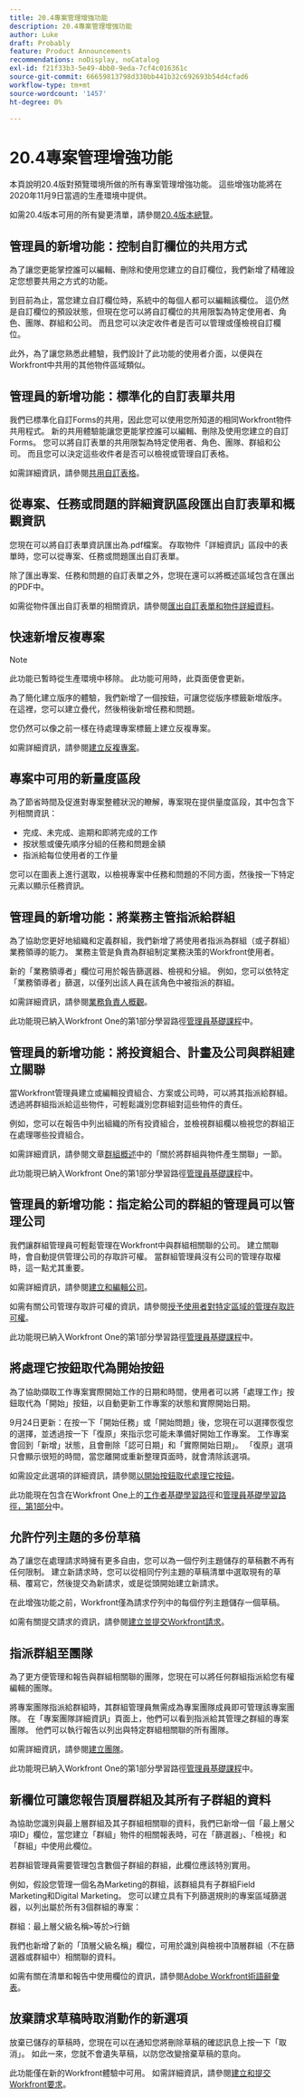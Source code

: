 ```yaml
---
title: 20.4專案管理增強功能
description: 20.4專案管理增強功能
author: Luke
draft: Probably
feature: Product Announcements
recommendations: noDisplay, noCatalog
exl-id: f21f33b3-5e49-4bb0-9eda-7cf4c016361c
source-git-commit: 66659813798d330bb441b32c692693b54d4cfad6
workflow-type: tm+mt
source-wordcount: '1457'
ht-degree: 0%

---
```


# 20.4專案管理增強功能

本頁說明20.4版對預覽環境所做的所有專案管理增強功能。 這些增強功能將在2020年11月9日當週的生產環境中提供。

如需20.4版本可用的所有變更清單，請參閱[20.4版本總覽](../../../product-announcements/product-releases/20.4-release-activity/20-4-release-overview.md)。

## 管理員的新增功能：控制自訂欄位的共用方式

為了讓您更能掌控誰可以編輯、刪除和使用您建立的自訂欄位，我們新增了精確設定您想要共用之方式的功能。

到目前為止，當您建立自訂欄位時，系統中的每個人都可以編輯該欄位。 這仍然是自訂欄位的預設狀態，但現在您可以將自訂欄位的共用限製為特定使用者、角色、團隊、群組和公司。 而且您可以決定收件者是否可以管理或僅檢視自訂欄位。

此外，為了讓您熟悉此體驗，我們設計了此功能的使用者介面，以便與在Workfront中共用的其他物件區域類似。

## 管理員的新增功能：標準化的自訂表單共用

我們已標準化自訂Forms的共用，因此您可以使用您所知道的相同Workfront物件共用程式。 新的共用體驗能讓您更能掌控誰可以編輯、刪除及使用您建立的自訂Forms。 您可以將自訂表單的共用限製為特定使用者、角色、團隊、群組和公司。 而且您可以決定這些收件者是否可以檢視或管理自訂表格。

如需詳細資訊，請參閱[共用自訂表格](../../../administration-and-setup/customize-workfront/create-manage-custom-forms/share-access-to-a-custom-form.md)。

## 從專案、任務或問題的詳細資訊區段匯出自訂表單和概觀資訊

您現在可以將自訂表單資訊匯出為.pdf檔案。 存取物件「詳細資訊」區段中的表單時，您可以從專案、任務或問題匯出自訂表單。

除了匯出專案、任務和問題的自訂表單之外，您現在還可以將概述區域包含在匯出的PDF中。

如需從物件匯出自訂表單的相關資訊，請參閱[匯出自訂表單和物件詳細資料](../../../workfront-basics/work-with-custom-forms/export-custom-forms-details.md)。

## 快速新增反複專案

>[!NOTE]
>
>此功能已暫時從生產環境中移除。 此功能可用時，此頁面便會更新。

為了簡化建立版序的體驗，我們新增了一個按鈕，可讓您從版序標籤新增版序。 在這裡，您可以建立疊代，然後稍後新增任務和問題。

您仍然可以像之前一樣在待處理專案標籤上建立反複專案。

如需詳細資訊，請參閱[建立反複專案](../../../agile/use-scrum-in-an-agile-team/iterations/create-an-iteration.md)。

## 專案中可用的新量度區段

為了節省時間及促進對專案整體狀況的瞭解，專案現在提供量度區段，其中包含下列相關資訊：

* 完成、未完成、逾期和即將完成的工作
* 按狀態或優先順序分組的任務和問題金額
* 指派給每位使用者的工作量

您可以在圖表上進行選取，以檢視專案中任務和問題的不同方面，然後按一下特定元素以顯示任務資訊。

<!--This feature is now included in the [Planner Fundamentals, Part 3 learning path](https://one.workfront.com/s/learningpath3/planner-fundamentals-for-the-new-workfront-experience-part-3-manage-a-project-20Y0z000000bm7xEAA) on Workfront One. -->

## 管理員的新增功能：將業務主管指派給群組

為了協助您更好地組織和定義群組，我們新增了將使用者指派為群組（或子群組）業務領導的能力。 業務主管是負責為群組制定業務決策的Workfront使用者。

新的「業務領導者」欄位可用於報告篩選器、檢視和分組。 例如，您可以依特定「業務領導者」篩選，以僅列出該人員在該角色中被指派的群組。

如需詳細資訊，請參閱[業務負責人概觀](../../../administration-and-setup/manage-groups/group-roles/business-leader-overview.md)。

此功能現已納入Workfront One的第1部分學習路徑[管理員基礎課程](https://one.workfront.com/s/learningpath3/administrator-fundamentals-in-the-new-workfront-experience-part-2-user-organizat-20Y0z000000bmAXEAY)中。

## 管理員的新增功能：將投資組合、計畫及公司與群組建立關聯

當Workfront管理員建立或編輯投資組合、方案或公司時，可以將其指派給群組。 透過將群組指派給這些物件，可輕鬆識別您群組對這些物件的責任。

例如，您可以在報告中列出組織的所有投資組合，並檢視群組欄以檢視您的群組正在處理哪些投資組合。

如需詳細資訊，請參閱文章[群組概述](../../../administration-and-setup/manage-groups/groups-overview/groups.md)中的「關於將群組與物件產生關聯」一節。

此功能現已納入Workfront One的第1部分學習路徑[管理員基礎課程](https://one.workfront.com/s/learningpath3/administrator-fundamentals-in-the-new-workfront-experience-part-2-user-organizat-20Y0z000000bmAXEAY)中。

## 管理員的新增功能：指定給公司的群組的管理員可以管理公司

我們讓群組管理員可輕鬆管理在Workfront中與群組相關聯的公司。 建立關聯時，會自動提供管理公司的存取許可權。 當群組管理員沒有公司的管理存取權時，這一點尤其重要。

如需詳細資訊，請參閱[建立和編輯公司](../../../administration-and-setup/set-up-workfront/organizational-setup/create-and-edit-companies.md)。

如需有關公司管理存取許可權的資訊，請參閱[授予使用者對特定區域的管理存取許可權](../../../administration-and-setup/add-users/configure-and-grant-access/grant-users-admin-access-certain-areas.md)。

此功能現已納入Workfront One的第1部分學習路徑[管理員基礎課程](https://one.workfront.com/s/learningpath3/administrator-fundamentals-in-the-new-workfront-experience-part-2-user-organizat-20Y0z000000bmAXEAY)中。

## 將處理它按鈕取代為開始按鈕

為了協助擷取工作專案實際開始工作的日期和時間，使用者可以將「處理工作」按鈕取代為「開始」按鈕，以自動更新工作專案的狀態和實際開始日期。

9月24日更新：在按一下「開始任務」或「開始問題」後，您現在可以選擇恢復您的選擇，並透過按一下「復原」來指示您可能未準備好開始工作專案。 工作專案會回到「新增」狀態，且會刪除「認可日期」和「實際開始日期」。 「復原」選項只會顯示很短的時間，當您離開或重新整理頁面時，就會清除該選項。

如需設定此選項的詳細資訊，請參閱[以開始按鈕取代處理它按鈕](../../../people-teams-and-groups/create-and-manage-teams/work-on-it-button-to-start-button.md)。

此功能現在包含在Workfront One上的[工作者基礎學習路徑](https://one.workfront.com/s/learningpath3/worker-fundamentals-for-the-new-workfront-experience-20Y0z000000blg8EAA)和[管理員基礎學習路徑，第1部分](https://one.workfront.com/s/learningpath3/administrator-fundamentals-in-the-new-workfront-experience-part-2-user-organizat-20Y0z000000bmAXEAY)中。

## 允許佇列主題的多份草稿

為了讓您在處理請求時擁有更多自由，您可以為一個佇列主題儲存的草稿數不再有任何限制。 建立新請求時，您可以從相同佇列主題的草稿清單中選取現有的草稿、覆寫它，然後提交為新請求，或是從頭開始建立新請求。

在此增強功能之前，Workfront僅為請求佇列中的每個佇列主題儲存一個草稿。

如需有關提交請求的資訊，請參閱[建立並提交Workfront請求](/help/quicksilver/manage-work/requests/create-requests/create-submit-requests.md)。

## 指派群組至團隊

為了更方便管理和報告與群組相關聯的團隊，您現在可以將任何群組指派給您有權編輯的團隊。

將專案團隊指派給群組時，其群組管理員無需成為專案團隊成員即可管理該專案團隊。 在「專案團隊詳細資訊」頁面上，他們可以看到指派給其管理之群組的專案團隊。 他們可以執行報告以列出與特定群組相關聯的所有團隊。

如需詳細資訊，請參閱[建立團隊](../../../people-teams-and-groups/create-and-manage-teams/create-a-team.md)。

此功能現已納入Workfront One的第1部分學習路徑[管理員基礎課程](https://one.workfront.com/s/learningpath3/administrator-fundamentals-in-the-new-workfront-experience-part-2-user-organizat-20Y0z000000bmAXEAY)中。

## 新欄位可讓您報告頂層群組及其所有子群組的資料

為協助您識別與最上層群組及其子群組相關聯的資料，我們已新增一個「最上層父項ID」欄位，當您建立「群組」物件的相關報表時，可在「篩選器」、「檢視」和「群組」中使用此欄位。

若群組管理員需要管理包含數個子群組的群組，此欄位應該特別實用。

例如，假設您管理一個名為Marketing的群組，該群組具有子群組Field Marketing和Digital Marketing。 您可以建立具有下列篩選規則的專案區域篩選器，以列出屬於所有3個群組的專案：
<pre>群組：最上層父級名稱&gt;等於&gt;行銷</pre>我們也新增了新的「頂層父級名稱」欄位，可用於識別與檢視中頂層群組（不在篩選器或群組中）相關聯的資料。

如需有關在清單和報告中使用欄位的資訊，請參閱[Adobe Workfront術語辭彙表](../../../workfront-basics/navigate-workfront/workfront-navigation/workfront-terminology-glossary.md)。

## 放棄請求草稿時取消動作的新選項

放棄已儲存的草稿時，您現在可以在通知您將刪除草稿的確認訊息上按一下「取消」。 如此一來，您就不會遺失草稿，以防您改變捨棄草稿的意向。

此功能僅在新的Workfront體驗中可用。 如需詳細資訊，請參閱[建立和提交Workfront要求](https://one.workfront.com/s/document-item?bundleId=the-new-workfront-experience&amp;topicId=Content%2FManage_work%2FRequests%2FCreate_Requests%2Fcreate-submit-requests.html)。

